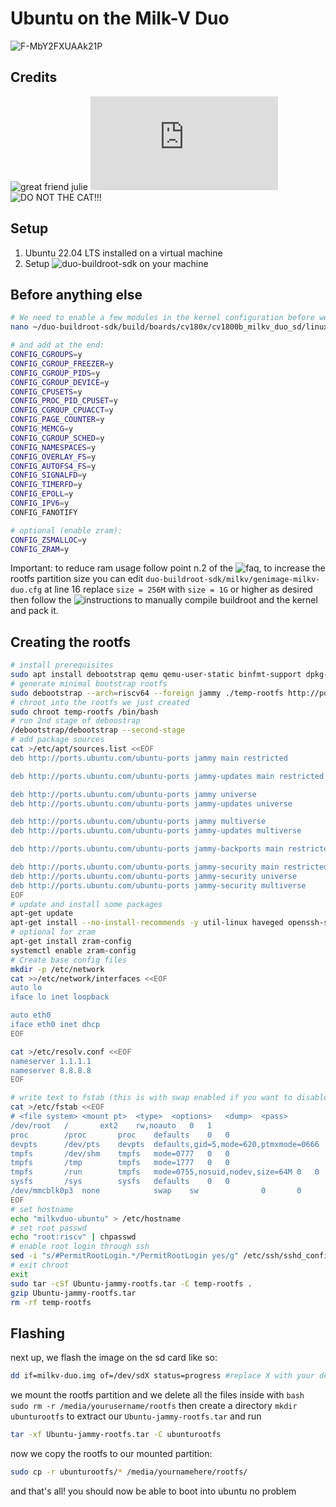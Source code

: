 # Ubuntu on the Milk-V Duo
![F-MbY2FXUAAk21P](https://github.com/bassusteur/milkv-duo-ubuntu/assets/42449683/3dcdbd84-12a6-4c86-969c-92a2e9e92496)

## Credits
![great friend julie](https://github.com/tvlad1234)
![rootfs guide for risc-v](https://github.com/carlosedp/riscv-bringup/blob/master/Ubuntu-Rootfs-Guide.md)
![DO NOT THE CAT!!!](https://github.com/Mnux9)

## Setup 
1. Ubuntu 22.04 LTS installed on a virtual machine
2. Setup ![duo-buildroot-sdk](https://github.com/milkv-duo/duo-buildroot-sdk#prepare-the-compilation-environment) on your machine

## Before anything else
```bash
# We need to enable a few modules in the kernel configuration before we can continue, so:
nano ~/duo-buildroot-sdk/build/boards/cv180x/cv1800b_milkv_duo_sd/linux/cvitek_cv1800b_milkv_duo_sd_defconfig

# and add at the end:
CONFIG_CGROUPS=y
CONFIG_CGROUP_FREEZER=y
CONFIG_CGROUP_PIDS=y
CONFIG_CGROUP_DEVICE=y
CONFIG_CPUSETS=y
CONFIG_PROC_PID_CPUSET=y
CONFIG_CGROUP_CPUACCT=y
CONFIG_PAGE_COUNTER=y
CONFIG_MEMCG=y
CONFIG_CGROUP_SCHED=y
CONFIG_NAMESPACES=y
CONFIG_OVERLAY_FS=y
CONFIG_AUTOFS4_FS=y
CONFIG_SIGNALFD=y
CONFIG_TIMERFD=y
CONFIG_EPOLL=y
CONFIG_IPV6=y
CONFIG_FANOTIFY

# optional (enable zram):
CONFIG_ZSMALLOC=y
CONFIG_ZRAM=y
```
Important: to reduce ram usage follow point n.2 of the ![faq](https://github.com/milkv-duo/duo-buildroot-sdk/tree/develop#faqs), 
to increase the rootfs partition size you can edit ```duo-buildroot-sdk/milkv/genimage-milkv-duo.cfg```
at line 16 replace ```size = 256M``` with ```size = 1G``` or higher as desired
then follow the ![instructions](https://github.com/milkv-duo/duo-buildroot-sdk#step-by-step-compilation) to manually compile buildroot and the kernel and pack it. 

## Creating the rootfs
```bash
# install prerequisites
sudo apt install debootstrap qemu qemu-user-static binfmt-support dpkg-cross --no-install-recommends
# generate minimal bootstrap rootfs
sudo debootstrap --arch=riscv64 --foreign jammy ./temp-rootfs http://ports.ubuntu.com/ubuntu-ports
# chroot into the rootfs we just created
sudo chroot temp-rootfs /bin/bash
# run 2nd stage of deboostrap
/debootstrap/debootstrap --second-stage
# add package sources
cat >/etc/apt/sources.list <<EOF
deb http://ports.ubuntu.com/ubuntu-ports jammy main restricted

deb http://ports.ubuntu.com/ubuntu-ports jammy-updates main restricted

deb http://ports.ubuntu.com/ubuntu-ports jammy universe
deb http://ports.ubuntu.com/ubuntu-ports jammy-updates universe

deb http://ports.ubuntu.com/ubuntu-ports jammy multiverse
deb http://ports.ubuntu.com/ubuntu-ports jammy-updates multiverse

deb http://ports.ubuntu.com/ubuntu-ports jammy-backports main restricted universe multiverse

deb http://ports.ubuntu.com/ubuntu-ports jammy-security main restricted
deb http://ports.ubuntu.com/ubuntu-ports jammy-security universe
deb http://ports.ubuntu.com/ubuntu-ports jammy-security multiverse
EOF
# update and install some packages
apt-get update
apt-get install --no-install-recommends -y util-linux haveged openssh-server systemd kmod initramfs-tools conntrack ebtables ethtool iproute2 iptables mount socat ifupdown iputils-ping vim dhcpcd5 neofetch sudo chrony
# optional for zram
apt-get install zram-config
systemctl enable zram-config
# Create base config files
mkdir -p /etc/network
cat >>/etc/network/interfaces <<EOF
auto lo
iface lo inet loopback

auto eth0
iface eth0 inet dhcp
EOF

cat >/etc/resolv.conf <<EOF
nameserver 1.1.1.1
nameserver 8.8.8.8
EOF

# write text to fstab (this is with swap enabled if you want to disable it just put a # before the swap line)
cat >/etc/fstab <<EOF
# <file system>	<mount pt>	<type>	<options>	<dump>	<pass>
/dev/root	/		ext2	rw,noauto	0	1
proc		/proc		proc	defaults	0	0
devpts		/dev/pts	devpts	defaults,gid=5,mode=620,ptmxmode=0666	0	0
tmpfs		/dev/shm	tmpfs	mode=0777	0	0
tmpfs		/tmp		tmpfs	mode=1777	0	0
tmpfs		/run		tmpfs	mode=0755,nosuid,nodev,size=64M	0	0
sysfs		/sys		sysfs	defaults	0	0
/dev/mmcblk0p3  none            swap    sw              0       0
EOF
# set hostname
echo "milkvduo-ubuntu" > /etc/hostname
# set root passwd
echo "root:riscv" | chpasswd
# enable root login through ssh
sed -i "s/#PermitRootLogin.*/PermitRootLogin yes/g" /etc/ssh/sshd_config
# exit chroot
exit
sudo tar -cSf Ubuntu-jammy-rootfs.tar -C temp-rootfs .
gzip Ubuntu-jammy-rootfs.tar
rm -rf temp-rootfs

```
## Flashing
next up, we flash the image on the sd card like so:
```bash
dd if=milkv-duo.img of=/dev/sdX status=progress #replace X with your device name
```
we mount the rootfs partition and we delete all the files inside with ```bash sudo rm -r /media/yourusername/rootfs``` 
then create a directory ```mkdir ubunturootfs``` to extract our ```Ubuntu-jammy-rootfs.tar``` and run 
```bash
tar -xf Ubuntu-jammy-rootfs.tar -C ubunturootfs
```
now we copy the rootfs to our mounted partition:
```bash
sudo cp -r ubunturootfs/* /media/yournamehere/rootfs/
```
and that's all! you should now be able to boot into ubuntu no problem
